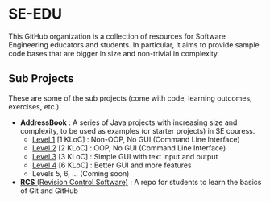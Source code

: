 # SE-EDU 
This GitHub organization is a collection of resources for Software Engineering educators and students. 
In particular, it aims to provide sample code bases that are bigger in size and non-trivial in complexity.

## Sub Projects
These are some of the sub projects (come with code, learning outcomes, exercises, etc.) 

* **AddressBook** : A series of Java projects with increasing size and complexity, to be used as examples (or starter projects) in SE couress.
  * [Level 1](../../../addressbook-level1) [1 KLoC] : Non-OOP, No GUI (Command Line Interface)
  * [Level 2](../../../addressbook-level2) [2 KLoC] : OOP, No GUI (Command Line Interface)
  * [Level 3](../../../addressbook-level3) [3 KLoC] : Simple GUI with text input and output
  * [Level 4](../../../addressbook-level4) [6 KLoC] : Better GUI and more features
  * Levels 5, 6, ... (Coming soon)
* [**RCS** (Revision Control Software)](../../../rcs) : A repo for students to learn the basics of Git and GitHub
